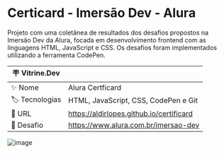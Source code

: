# Certicard - Imersão Dev - Alura

Projeto com uma coletânea de resultados dos desafios propostos na Imersão Dev da Alura, focada em desenvolvimento frontend com as linguagens HTML, JavaScript e CSS. Os desafios foram implementados utilizando a ferramenta CodePen.



| 🪧 Vitrine.Dev |     |
| -------------  | --- |
| ✨ Nome        | Alura Certficard
| 🏷️ Tecnologias | HTML, JavaScript, CSS, CodePen e Git
| 🚀 URL         | https://aldirlopes.github.io/certificard
| 🤿 Desafio | https://www.alura.com.br/imersao-dev



![image](https://raw.githubusercontent.com/aldirlopes/certificard/main/images/site.png)
